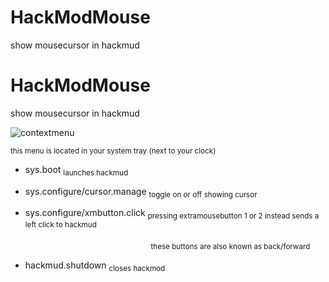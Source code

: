 # HackModMouse
 show mousecursor in hackmud

# HackModMouse
 show mousecursor in hackmud


![contextmenu](https://github.com/smoorke/HackModMouse/assets/24803657/919671ac-5fbc-419a-a472-9d0bbdce6c74)

<sub>this menu is located in your system tray (next to your clock)</sub>
<br>


- sys.boot <sub>launches hackmud</sub>

- sys.configure/cursor.manage <sub>toggle on or off showing cursor</sub>

- sys.configure/xmbutton.click <sub>pressing extramousebutton 1 or 2 instead sends a left click to hackmud</sub>

&nbsp;&nbsp;&nbsp;&nbsp;&nbsp;&nbsp;&nbsp;&nbsp;&nbsp;&nbsp;&nbsp;&nbsp;&nbsp;&nbsp;&nbsp;&nbsp;&nbsp;&nbsp;&nbsp;&nbsp;&nbsp;&nbsp;&nbsp;&nbsp;&nbsp;&nbsp;&nbsp;&nbsp;&nbsp;&nbsp;&nbsp;&nbsp;&nbsp;&nbsp;&nbsp;&nbsp;&nbsp;&nbsp;&nbsp;&nbsp;&nbsp;&nbsp;&nbsp;&nbsp;&nbsp;&nbsp;&nbsp;&nbsp;&nbsp;&nbsp;&nbsp;&nbsp;&nbsp;&nbsp;&nbsp;&nbsp;&nbsp;<sub>these buttons are also known as back/forward</sub>

- hackmud.shutdown <sub>closes hackmod</sub>
